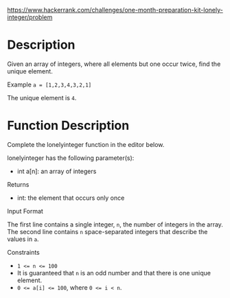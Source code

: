 https://www.hackerrank.com/challenges/one-month-preparation-kit-lonely-integer/problem

# Description

Given an array of integers, where all elements but one occur twice, find the unique element.

Example
`a = [1,2,3,4,3,2,1]`

The unique element is `4`.

# Function Description

Complete the lonelyinteger function in the editor below.

lonelyinteger has the following parameter(s):
- int a[n]: an array of integers

Returns
- int: the element that occurs only once

Input Format

The first line contains a single integer, `n`, the number of integers in the array.
The second line contains `n` space-separated integers that describe the values in `a`.

Constraints
- `1 <= n <= 100`
- It is guaranteed that `n` is an odd number and that there is one unique element.
- `0 <= a[i] <= 100`, where `0 <= i < n`.